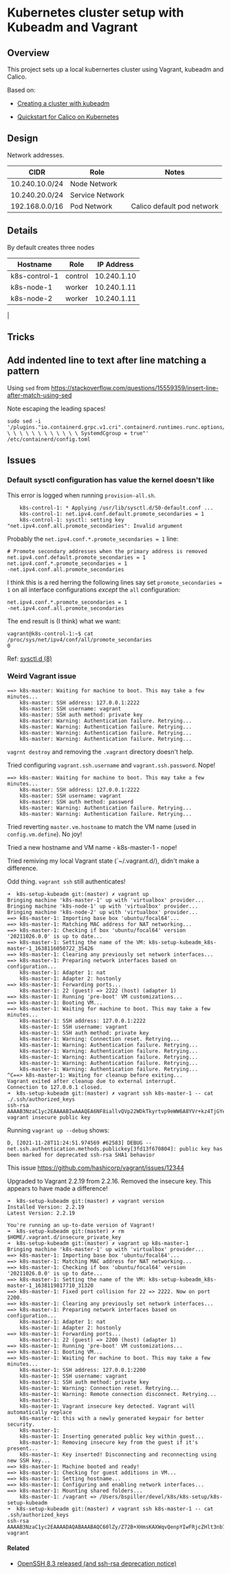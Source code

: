 # Kubernetes cluster setup with Kubeadm and Vagrant

## Overview

This project sets up a local kubernertes cluster using Vagrant, kubeadm and Calico.

Based on:

* [Creating a cluster with kubeadm](https://kubernetes.io/docs/setup/production-environment/tools/kubeadm/create-cluster-kubeadm/)

* [Quickstart for Calico on Kubernetes](https://projectcalico.docs.tigera.io/getting-started/kubernetes/quickstart)

## Design

Network addresses.

| CIDR           | Role            | Notes                      |
|----------------|-----------------|----------------------------|
| 10.240.10.0/24 | Node Network    |                            |
| 10.240.20.0/24 | Service Network |                            |
| 192.168.0.0/16 | Pod Network     | Calico default pod network |

## Details

By default creates three nodes

| Hostname      | Role    | IP Address  |
|---------------|---------|-------------|
| k8s-control-1 | control | 10.240.1.10 |
| k8s-node-1    | worker  | 10.240.1.11 |
| k8s-node-2    | worker  | 10.240.1.11 |
| 

## Tricks

## Add indented line to text after line matching a pattern

Using `sed` from https://stackoverflow.com/questions/15559359/insert-line-after-match-using-sed

Note escaping the leading spaces!

```
sudo sed -i '/plugins."io.containerd.grpc.v1.cri".containerd.runtimes.runc.options/a \ \ \ \ \ \ \ \ \ \ \ \ SystemdCgroup = true"' /etc/containerd/config.toml
```

## Issues

### Default sysctl configuration has value the kernel doesn't like

This error is logged when running `provision-all.sh`.

```
    k8s-control-1: * Applying /usr/lib/sysctl.d/50-default.conf ...
    k8s-control-1: net.ipv4.conf.default.promote_secondaries = 1
    k8s-control-1: sysctl: setting key "net.ipv4.conf.all.promote_secondaries": Invalid argument
```

Probably the `net.ipv4.conf.*.promote_secondaries = 1` line:
```
# Promote secondary addresses when the primary address is removed
net.ipv4.conf.default.promote_secondaries = 1
net.ipv4.conf.*.promote_secondaries = 1
-net.ipv4.conf.all.promote_secondaries
```

I think this is a red herring the following lines say set `promote_secondaries = 1` on all interface configurations 
*except* the `all` configuration:
```
net.ipv4.conf.*.promote_secondaries = 1
-net.ipv4.conf.all.promote_secondaries
```
The end result is (I think) what we want:
```
vagrant@k8s-control-1:~$ cat /proc/sys/net/ipv4/conf/all/promote_secondaries
0
```

Ref: [sysctl.d (8)](https://manpages.ubuntu.com/manpages/focal/man5/sysctl.d.5.html)

### Weird Vagrant issue

```
==> k8s-master: Waiting for machine to boot. This may take a few minutes...
    k8s-master: SSH address: 127.0.0.1:2222
    k8s-master: SSH username: vagrant
    k8s-master: SSH auth method: private key
    k8s-master: Warning: Authentication failure. Retrying...
    k8s-master: Warning: Authentication failure. Retrying...
    k8s-master: Warning: Authentication failure. Retrying...
    k8s-master: Warning: Authentication failure. Retrying...
```

`vagrnt destroy` and removing the `.vagrant` directory doesn't help.

Tried configuring `vagrant.ssh.username` and `vagrant.ssh.password`.  Nope!
```
==> k8s-master: Waiting for machine to boot. This may take a few minutes...
    k8s-master: SSH address: 127.0.0.1:2222
    k8s-master: SSH username: vagrant
    k8s-master: SSH auth method: password
    k8s-master: Warning: Authentication failure. Retrying...
    k8s-master: Warning: Authentication failure. Retrying...
```

Tried reverting `master.vm.hostname` to match the VM name (used in `config.vm.define`).
No joy!

Tried a new hostname and VM name - k8s-master-1 - nope!

Tried remiving my local Vagrant state (`~/.vagrant.d/), didn't make a difference.

Odd thing.  `vagrant ssh` still authenticates!

```
➜  k8s-setup-kubeadm git:(master) ✗ vagrant up
Bringing machine 'k8s-master-1' up with 'virtualbox' provider...
Bringing machine 'k8s-node-1' up with 'virtualbox' provider...
Bringing machine 'k8s-node-2' up with 'virtualbox' provider...
==> k8s-master-1: Importing base box 'ubuntu/focal64'...
==> k8s-master-1: Matching MAC address for NAT networking...
==> k8s-master-1: Checking if box 'ubuntu/focal64' version '20211026.0.0' is up to date...
==> k8s-master-1: Setting the name of the VM: k8s-setup-kubeadm_k8s-master-1_1638116050722_35426
==> k8s-master-1: Clearing any previously set network interfaces...
==> k8s-master-1: Preparing network interfaces based on configuration...
    k8s-master-1: Adapter 1: nat
    k8s-master-1: Adapter 2: hostonly
==> k8s-master-1: Forwarding ports...
    k8s-master-1: 22 (guest) => 2222 (host) (adapter 1)
==> k8s-master-1: Running 'pre-boot' VM customizations...
==> k8s-master-1: Booting VM...
==> k8s-master-1: Waiting for machine to boot. This may take a few minutes...
    k8s-master-1: SSH address: 127.0.0.1:2222
    k8s-master-1: SSH username: vagrant
    k8s-master-1: SSH auth method: private key
    k8s-master-1: Warning: Connection reset. Retrying...
    k8s-master-1: Warning: Authentication failure. Retrying...
    k8s-master-1: Warning: Authentication failure. Retrying...
    k8s-master-1: Warning: Authentication failure. Retrying...
    k8s-master-1: Warning: Authentication failure. Retrying...
    k8s-master-1: Warning: Authentication failure. Retrying...
^C==> k8s-master-1: Waiting for cleanup before exiting...
Vagrant exited after cleanup due to external interrupt.
Connection to 127.0.0.1 closed.
➜  k8s-setup-kubeadm git:(master) ✗ vagrant ssh k8s-master-1 -- cat ./.ssh/authorized_keys
ssh-rsa AAAAB3NzaC1yc2EAAAABIwAAAQEA6NF8iallvQVp22WDkTkyrtvp9eWW6A8YVr+kz4TjGYe7gHzIw+niNltGEFHzD8+v1I2YJ6oXevct1YeS0o9HZyN1Q9qgCgzUFtdOKLv6IedplqoPkcmF0aYet2PkEDo3MlTBckFXPITAMzF8dJSIFo9D8HfdOV0IAdx4O7PtixWKn5y2hMNG0zQPyUecp4pzC6kivAIhyfHilFR61RGL+GPXQ2MWZWFYbAGjyiYJnAmCP3NOTd0jMZEnDkbUvxhMmBYSdETk1rRgm+R4LOzFUGaHqHDLKLX+FIPKcF96hrucXzcWyLbIbEgE98OHlnVYCzRdK8jlqm8tehUc9c9WhQ== vagrant insecure public key
```

Running `vagrant up --debug` shows:

```
D, [2021-11-28T11:24:51.974569 #62583] DEBUG -- net.ssh.authentication.methods.publickey[3fd13f670804]: public key has been marked for deprecated ssh-rsa SHA1 behavior
```

This issue https://github.com/hashicorp/vagrant/issues/12344

Upgraded to Vagrant 2.2.19 from 2.2.16.  Removed the insecure key.
This appears to have made a difference!

```
➜  k8s-setup-kubeadm git:(master) ✗ vagrant version
Installed Version: 2.2.19
Latest Version: 2.2.19

You're running an up-to-date version of Vagrant!
➜  k8s-setup-kubeadm git:(master) ✗ rm $HOME/.vagrant.d/insecure_private_key
➜  k8s-setup-kubeadm git:(master) ✗ vagrant up k8s-master-1
Bringing machine 'k8s-master-1' up with 'virtualbox' provider...
==> k8s-master-1: Importing base box 'ubuntu/focal64'...
==> k8s-master-1: Matching MAC address for NAT networking...
==> k8s-master-1: Checking if box 'ubuntu/focal64' version '20211026.0.0' is up to date...
==> k8s-master-1: Setting the name of the VM: k8s-setup-kubeadm_k8s-master-1_1638119817710_31320
==> k8s-master-1: Fixed port collision for 22 => 2222. Now on port 2200.
==> k8s-master-1: Clearing any previously set network interfaces...
==> k8s-master-1: Preparing network interfaces based on configuration...
    k8s-master-1: Adapter 1: nat
    k8s-master-1: Adapter 2: hostonly
==> k8s-master-1: Forwarding ports...
    k8s-master-1: 22 (guest) => 2200 (host) (adapter 1)
==> k8s-master-1: Running 'pre-boot' VM customizations...
==> k8s-master-1: Booting VM...
==> k8s-master-1: Waiting for machine to boot. This may take a few minutes...
    k8s-master-1: SSH address: 127.0.0.1:2200
    k8s-master-1: SSH username: vagrant
    k8s-master-1: SSH auth method: private key
    k8s-master-1: Warning: Connection reset. Retrying...
    k8s-master-1: Warning: Remote connection disconnect. Retrying...
    k8s-master-1:
    k8s-master-1: Vagrant insecure key detected. Vagrant will automatically replace
    k8s-master-1: this with a newly generated keypair for better security.
    k8s-master-1:
    k8s-master-1: Inserting generated public key within guest...
    k8s-master-1: Removing insecure key from the guest if it's present...
    k8s-master-1: Key inserted! Disconnecting and reconnecting using new SSH key...
==> k8s-master-1: Machine booted and ready!
==> k8s-master-1: Checking for guest additions in VM...
==> k8s-master-1: Setting hostname...
==> k8s-master-1: Configuring and enabling network interfaces...
==> k8s-master-1: Mounting shared folders...
    k8s-master-1: /vagrant => /Users/bspiller/devel/k8s/k8s-setup/k8s-setup-kubeadm
➜  k8s-setup-kubeadm git:(master) ✗ vagrant ssh k8s-master-1 -- cat .ssh/authorized_keys
ssh-rsa AAAAB3NzaC1yc2EAAAADAQABAAABAQC60lZy/Z72B+XHmsKAXWqvQenpYIwFRjcZHlt3nb7Zmg0Ryt3JL1oI+uBBFQSZ5nNgVZkofMmHPimu7WehNZu2Hg5WidVwSgJH9BSufxCT6UH15Kpoy+TwIQFUnY9VW4E1BQ+Q2UO4DkMDV1TMHYfggME0B0HOUOFG+Pd9jtz92poJNg2UFwXOCCEryexRb8vZyokoDwfdFyXooIoIYN0iIvbUqt+mz+h13iYCAm8q+XTzCL+MNoLROp5CNdAi6w8NnDWAx05D7QlJchv+v6x6KPEkwQU3OQBSZ+/6zrDcoXoSbLffxFl3Aj9NZmGvw9uDlBmW7J7OletQJ3APIuBZ vagrant
```

#### Related

* [OpenSSH 8.3 released (and ssh-rsa deprecation notice)
  ](https://lwn.net/Articles/821544/)